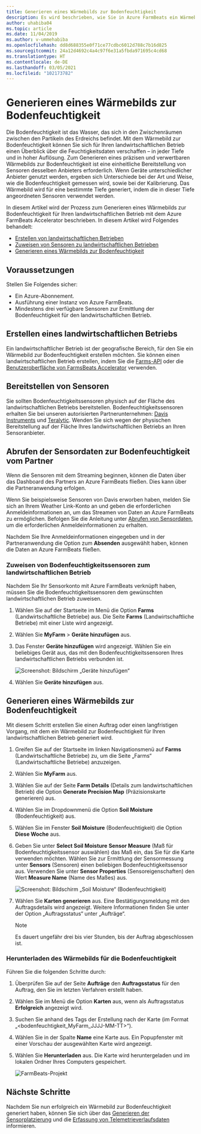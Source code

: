 ```yaml
---
title: Generieren eines Wärmebilds zur Bodenfeuchtigkeit
description: Es wird beschrieben, wie Sie in Azure FarmBeats ein Wärmebild zur Bodenfeuchtigkeit generieren.
author: uhabiba04
ms.topic: article
ms.date: 11/04/2019
ms.author: v-ummehabiba
ms.openlocfilehash: dd8d688355e0f71ce77cdbc6012d788c7b16d825
ms.sourcegitcommit: 24a12d4692c4a4c97f6e31a5fbda971695c4cd68
ms.translationtype: HT
ms.contentlocale: de-DE
ms.lasthandoff: 03/05/2021
ms.locfileid: "102173782"
---
```

# <a name="generate-soil-moisture-heatmap"></a>Generieren eines Wärmebilds zur Bodenfeuchtigkeit

Die Bodenfeuchtigkeit ist das Wasser, das sich in den Zwischenräumen zwischen den Partikeln des Erdreichs befindet. Mit dem Wärmebild zur Bodenfeuchtigkeit können Sie sich für Ihren landwirtschaftlichen Betrieb einen Überblick über die Feuchtigkeitsdaten verschaffen – in jeder Tiefe und in hoher Auflösung. Zum Generieren eines präzisen und verwertbaren Wärmebilds zur Bodenfeuchtigkeit ist eine einheitliche Bereitstellung von Sensoren desselben Anbieters erforderlich. Wenn Geräte unterschiedlicher Anbieter genutzt werden, ergeben sich Unterschiede bei der Art und Weise, wie die Bodenfeuchtigkeit gemessen wird, sowie bei der Kalibrierung. Das Wärmebild wird für eine bestimmte Tiefe generiert, indem die in dieser Tiefe angeordneten Sensoren verwendet werden.

In diesem Artikel wird der Prozess zum Generieren eines Wärmebilds zur Bodenfeuchtigkeit für Ihren landwirtschaftlichen Betrieb mit dem Azure FarmBeats Accelerator beschrieben. In diesem Artikel wird Folgendes behandelt:

- [Erstellen von landwirtschaftlichen Betrieben](#create-a-farm)
- [Zuweisen von Sensoren zu landwirtschaftlichen Betrieben](#get-soil-moisture-sensor-data-from-partner)
- [Generieren eines Wärmebilds zur Bodenfeuchtigkeit](#generate-soil-moisture-heatmap)

## <a name="before-you-begin"></a>Voraussetzungen

Stellen Sie Folgendes sicher:  

- Ein Azure-Abonnement.
- Ausführung einer Instanz von Azure FarmBeats.
- Mindestens drei verfügbare Sensoren zur Ermittlung der Bodenfeuchtigkeit für den landwirtschaftlichen Betrieb.

## <a name="create-a-farm"></a>Erstellen eines landwirtschaftlichen Betriebs

Ein landwirtschaftlicher Betrieb ist der geografische Bereich, für den Sie ein Wärmebild zur Bodenfeuchtigkeit erstellen möchten. Sie können einen landwirtschaftlichen Betrieb erstellen, indem Sie die [Farms-API](https://aka.ms/FarmBeatsDatahubSwagger) oder die [Benutzeroberfläche von FarmsBeats Accelerator](manage-farms-in-azure-farmbeats.md#create-farms) verwenden.

## <a name="deploy-sensors"></a>Bereitstellen von Sensoren

Sie sollten Bodenfeuchtigkeitssensoren physisch auf der Fläche des landwirtschaftlichen Betriebs bereitstellen. Bodenfeuchtigkeitssensoren erhalten Sie bei unseren autorisierten Partnerunternehmen: [Davis Instruments](https://www.davisinstruments.com/product/enviromonitor-gateway/) und [Teralytic](https://teralytic.com/). Wenden Sie sich wegen der physischen Bereitstellung auf der Fläche Ihres landwirtschaftlichen Betriebs an Ihren Sensoranbieter.

## <a name="get-soil-moisture-sensor-data-from-partner"></a>Abrufen der Sensordaten zur Bodenfeuchtigkeit vom Partner

Wenn die Sensoren mit dem Streaming beginnen, können die Daten über das Dashboard des Partners an Azure FarmBeats fließen. Dies kann über die Partneranwendung erfolgen.

Wenn Sie beispielsweise Sensoren von Davis erworben haben, melden Sie sich an Ihrem Weather Link-Konto an und geben die erforderlichen Anmeldeinformationen an, um das Streamen von Daten an Azure FarmBeats zu ermöglichen. Befolgen Sie die Anleitung unter [Abrufen von Sensordaten](get-sensor-data-from-sensor-partner.md#get-sensor-data-from-sensor-partners), um die erforderlichen Anmeldeinformationen zu erhalten.

Nachdem Sie Ihre Anmeldeinformationen eingegeben und in der Partneranwendung die Option zum **Absenden** ausgewählt haben, können die Daten an Azure FarmBeats fließen.

### <a name="assign-soil-moisture-sensors-to-the-farm"></a>Zuweisen von Bodenfeuchtigkeitssensoren zum landwirtschaftlichen Betrieb

Nachdem Sie Ihr Sensorkonto mit Azure FarmBeats verknüpft haben, müssen Sie die Bodenfeuchtigkeitssensoren dem gewünschten landwirtschaftlichen Betrieb zuweisen.

1.  Wählen Sie auf der Startseite im Menü die Option **Farms** (Landwirtschaftliche Betriebe) aus. Die Seite **Farms** (Landwirtschaftliche Betriebe) mit einer Liste wird angezeigt.
2.  Wählen Sie **MyFarm** > **Geräte hinzufügen** aus.
3.  Das Fenster **Geräte hinzufügen** wird angezeigt. Wählen Sie ein beliebiges Gerät aus, das mit den Bodenfeuchtigkeitssensoren Ihres landwirtschaftlichen Betriebs verbunden ist.

    ![Screenshot: Bildschirm „Geräte hinzufügen“](./media/get-sensor-data-from-sensor-partner/add-devices-1.png)

4. Wählen Sie **Geräte hinzufügen** aus.     

## <a name="generate-soil-moisture-heatmap"></a>Generieren eines Wärmebilds zur Bodenfeuchtigkeit

Mit diesem Schritt erstellen Sie einen Auftrag oder einen langfristigen Vorgang, mit dem ein Wärmebild zur Bodenfeuchtigkeit für Ihren landwirtschaftlichen Betrieb generiert wird.

1.  Greifen Sie auf der Startseite im linken Navigationsmenü auf **Farms** (Landwirtschaftliche Betriebe) zu, um die Seite „Farms“ (Landwirtschaftliche Betriebe) anzuzeigen.
2.  Wählen Sie **MyFarm** aus.
3.  Wählen Sie auf der Seite **Farm Details** (Details zum landwirtschaftlichen Betrieb) die Option **Generate Precision Map** (Präzisionskarte generieren) aus.
4.  Wählen Sie im Dropdownmenü die Option **Soil Moisture** (Bodenfeuchtigkeit) aus.
5.  Wählen Sie im Fenster **Soil Moisture** (Bodenfeuchtigkeit) die Option **Diese Woche** aus.
6.  Geben Sie unter **Select Soil Moisture** **Sensor Measure** (Maß für Bodenfeuchtigkeitssensor auswählen) das Maß ein, das Sie für die Karte verwenden möchten.
    Wählen Sie zur Ermittlung der Sensormessung unter **Sensors** (Sensoren) einen beliebigen Bodenfeuchtigkeitssensor aus. Verwenden Sie unter **Sensor Properties** (Sensoreigenschaften) den Wert **Measure Name** (Name des Maßes) aus.

    ![Screenshot: Bildschirm „Soil Moisture“ (Bodenfeuchtigkeit)](./media/get-sensor-data-from-sensor-partner/soil-moisture-1.png)


7.  Wählen Sie **Karten generieren** aus.
    Eine Bestätigungsmeldung mit den Auftragsdetails wird angezeigt. Weitere Informationen finden Sie unter der Option „Auftragsstatus“ unter „Aufträge“.

    >[!NOTE]
    > Es dauert ungefähr drei bis vier Stunden, bis der Auftrag abgeschlossen ist.

### <a name="download-the-soil-moisture-heatmap"></a>Herunterladen des Wärmebilds für die Bodenfeuchtigkeit

Führen Sie die folgenden Schritte durch:

1. Überprüfen Sie auf der Seite **Aufträge** den **Auftragsstatus** für den Auftrag, den Sie im letzten Verfahren erstellt haben.
2. Wählen Sie im Menü die Option **Karten** aus, wenn als Auftragsstatus **Erfolgreich** angezeigt wird.
3. Suchen Sie anhand des Tags der Erstellung nach der Karte (im Format „<bodenfeuchtigkeit_MyFarm_JJJJ-MM-TT>“).
4. Wählen Sie in der Spalte **Name** eine Karte aus. Ein Popupfenster mit einer Vorschau der ausgewählten Karte wird angezeigt.
5. Wählen Sie **Herunterladen** aus. Die Karte wird heruntergeladen und im lokalen Ordner Ihres Computers gespeichert.

    ![FarmBeats-Projekt](./media/get-sensor-data-from-sensor-partner/download-soil-moisture-map-1.png)

## <a name="next-steps"></a>Nächste Schritte

Nachdem Sie nun erfolgreich ein Wärmebild zur Bodenfeuchtigkeit generiert haben, können Sie sich über das [Generieren der Sensorplatzierung](generate-maps-in-azure-farmbeats.md#sensor-placement-map) und die [Erfassung von Telemetrieverlaufsdaten](ingest-historical-telemetry-data-in-azure-farmbeats.md) informieren. 
